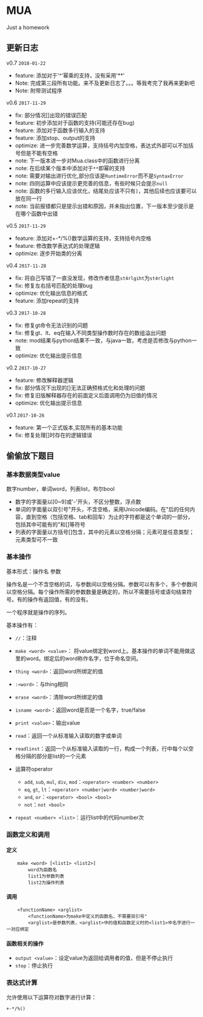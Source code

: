 # MUA
Just a homework

## 更新日志
v0.7
`2018-01-22`
- feature: 添加对于'^'幂乘的支持，没有采用'**'
- Note: 完成第三段所有功能。来不及更新日志了。。。等我考完了我再来更新吧
- Note: 附带测试程序

v0.6
`2017-11-29`
- fix: 部分情况[]出现的错误匹配
- feature: 初步添加对于函数的支持(可能还存在bug)
- feature: 添加对于函数多行输入的支持
- feature: 添加stop、output的支持
- optimize: 进一步完善数学运算，支持括号内加空格，表达式外部可以不加括号但是不能有空格
- note: 下一版本进一步对Mua.class中的函数进行分离
- note: 在后续某个版本中添加对于`**`即幂的支持
- note: 需要对输出进行优化,部分应该是`RuntimeError`而不是`SyntaxError`
- note: 四则运算中应该提示更完善的信息，有些时候只会提示`null`
- note: 函数的多行输入应该优化，结尾处应该不只有`]`，其他后续也应该要可以放在同一行
- note: 当前报错都只是提示出错和原因，并未指出位置，下一版本至少提示是在哪个函数中出错

v0.5
`2017-11-29`
- feature: 添加对+-*/%()数学运算的支持，支持括号内空格
- feature: 修改数学表达式的处理逻辑
- optimize: 逐步开始类的分离

v0.4
`2017-11-28`
- fix: 将自己写错了一直没发现，修改作者信息`st4rlgiht`为`st4rlight`
- fix: 修复左右括号匹配的处理bug
- optimize: 优化输出信息的格式
- feature: 添加repeat的支持

v0.3 
`2017-10-28`
- fix: 修复gt命令无法识别的问题
- fix: 修复gt、lt、eq在输入不同类型操作数时存在的数组溢出问题
- note: mod结果与python结果不一致，与java一致，考虑是否修改与python一致
- optimize: 优化输出提示信息

v0.2
`2017-10-27`
- feature: 修改解释器逻辑
- fix: 部分情况下出现的[]无法正确预格式化和处理的问题
- fix: 修复旧版解释器存在的前面定义后面调用仍为旧值的情况
- optimize: 优化输出提示信息

v0.1
`2017-10-26`
- feature: 第一个正式版本,实现所有的基本功能
- fix: 修复处理[]时存在的逻辑错误

## 偷偷放下题目

### 基本数据类型value

数字number，单词word，列表list，布尔bool

* 数字的字面量以[0~9]或'-'开头，不区分整数，浮点数
* 单词的字面量以双引号"开头，不含空格，采用Unicode编码。在"后的任何内容，直到空格（包括空格、tab和回车）为止的字符都是这个单词的一部分，包括其中可能有的"和[]等符号
* 列表的字面量以方括号[]包含，其中的元素以空格分隔；元素可是任意类型；元素类型可不一致

### 基本操作

基本形式：操作名 参数

操作名是一个不含空格的词，与参数间以空格分隔。参数可以有多个，多个参数间以空格分隔。每个操作所需的参数数量是确定的，所以不需要括号或语句结束符号。有的操作有返回值，有的没有。

一个程序就是操作的序列。

基本操作有：

* `//`：注释
* `make <word> <value>`： 将value绑定到word上。基本操作的单词不能用做这里的word。绑定后的word称作名字，位于命名空间。
* `thing <word>`：返回word所绑定的值
* `:<word>`：与thing相同
* `erase <word>`：清除word所绑定的值
* `isname <word>`：返回word是否是一个名字，true/false
* `print <value>`：输出value
* `read`：返回一个从标准输入读取的数字或单词
* `readlinst`：返回一个从标准输入读取的一行，构成一个列表，行中每个以空格分隔的部分是list的一个元素
* 运算符operator
	* `add`, `sub`, `mul`, `div`, `mod`：`<operator> <number> <number>`
	* `eq`, `gt`, `lt`：`<operator> <number|word> <number|word>`
	* `and`, `or`：`<operator> <bool> <bool>`
	* `not`：`not <bool>`

* `repeat <number> <list>`：运行list中的代码number次

### 函数定义和调用

#### 定义

		make <word> [<list1> <list2>]
			word为函数名
			list1为参数列表
			list2为操作列表

#### 调用

		<functionName> <arglist>
			<functionName>为make中定义的函数名，不需要双引号"
			<arglist>是参数列表，<arglist>中的值和函数定义时的<list1>中名字进行一一对应绑定

#### 函数相关的操作
			
* `output <value>`：设定value为返回给调用者的值，但是不停止执行
* `stop`：停止执行

### 表达式计算

允许使用以下运算符对数字进行计算：

	+-*/%()
	